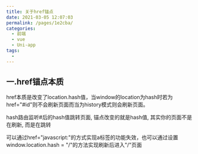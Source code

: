 ```yaml
---
title: 关于href锚点
date: 2021-03-05 12:07:03
permalink: /pages/1e2cba/
categories:
  - 前端
  - vue
  - Uni-app
tags:
  - 
---
```

## 一.href锚点本质

href本质是改变了location.hash值，当window的location为hash时若为href="#id"则不会刷新页面而当为history模式则会刷新页面。

hash路由监听#后的hash值跳转页面, 锚点改变的就是hash值, 其实你的页面不是在刷新, 而是在跳转

可以通过href="javascript:"的方式实现a标签的功能失效，也可以通过设置window.location.hash = "/"的方法实现刷新后进入"/"页面

